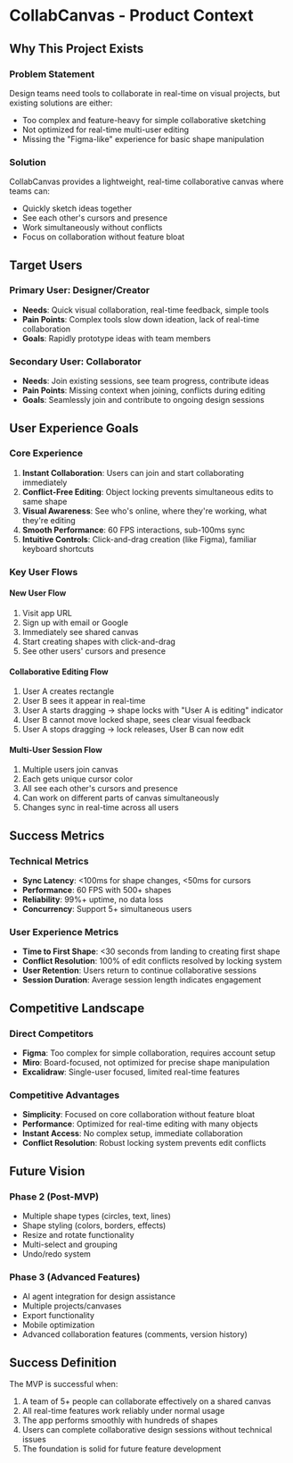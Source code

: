 # CollabCanvas - Product Context

## Why This Project Exists

### Problem Statement
Design teams need tools to collaborate in real-time on visual projects, but existing solutions are either:
- Too complex and feature-heavy for simple collaborative sketching
- Not optimized for real-time multi-user editing
- Missing the "Figma-like" experience for basic shape manipulation

### Solution
CollabCanvas provides a lightweight, real-time collaborative canvas where teams can:
- Quickly sketch ideas together
- See each other's cursors and presence
- Work simultaneously without conflicts
- Focus on collaboration without feature bloat

## Target Users

### Primary User: Designer/Creator
- **Needs**: Quick visual collaboration, real-time feedback, simple tools
- **Pain Points**: Complex tools slow down ideation, lack of real-time collaboration
- **Goals**: Rapidly prototype ideas with team members

### Secondary User: Collaborator
- **Needs**: Join existing sessions, see team progress, contribute ideas
- **Pain Points**: Missing context when joining, conflicts during editing
- **Goals**: Seamlessly join and contribute to ongoing design sessions

## User Experience Goals

### Core Experience
1. **Instant Collaboration**: Users can join and start collaborating immediately
2. **Conflict-Free Editing**: Object locking prevents simultaneous edits to same shape
3. **Visual Awareness**: See who's online, where they're working, what they're editing
4. **Smooth Performance**: 60 FPS interactions, sub-100ms sync
5. **Intuitive Controls**: Click-and-drag creation (like Figma), familiar keyboard shortcuts

### Key User Flows

#### New User Flow
1. Visit app URL
2. Sign up with email or Google
3. Immediately see shared canvas
4. Start creating shapes with click-and-drag
5. See other users' cursors and presence

#### Collaborative Editing Flow
1. User A creates rectangle
2. User B sees it appear in real-time
3. User A starts dragging → shape locks with "User A is editing" indicator
4. User B cannot move locked shape, sees clear visual feedback
5. User A stops dragging → lock releases, User B can now edit

#### Multi-User Session Flow
1. Multiple users join canvas
2. Each gets unique cursor color
3. All see each other's cursors and presence
4. Can work on different parts of canvas simultaneously
5. Changes sync in real-time across all users

## Success Metrics

### Technical Metrics
- **Sync Latency**: <100ms for shape changes, <50ms for cursors
- **Performance**: 60 FPS with 500+ shapes
- **Reliability**: 99%+ uptime, no data loss
- **Concurrency**: Support 5+ simultaneous users

### User Experience Metrics
- **Time to First Shape**: <30 seconds from landing to creating first shape
- **Conflict Resolution**: 100% of edit conflicts resolved by locking system
- **User Retention**: Users return to continue collaborative sessions
- **Session Duration**: Average session length indicates engagement

## Competitive Landscape

### Direct Competitors
- **Figma**: Too complex for simple collaboration, requires account setup
- **Miro**: Board-focused, not optimized for precise shape manipulation
- **Excalidraw**: Single-user focused, limited real-time features

### Competitive Advantages
- **Simplicity**: Focused on core collaboration without feature bloat
- **Performance**: Optimized for real-time editing with many objects
- **Instant Access**: No complex setup, immediate collaboration
- **Conflict Resolution**: Robust locking system prevents edit conflicts

## Future Vision

### Phase 2 (Post-MVP)
- Multiple shape types (circles, text, lines)
- Shape styling (colors, borders, effects)
- Resize and rotate functionality
- Multi-select and grouping
- Undo/redo system

### Phase 3 (Advanced Features)
- AI agent integration for design assistance
- Multiple projects/canvases
- Export functionality
- Mobile optimization
- Advanced collaboration features (comments, version history)

## Success Definition
The MVP is successful when:
1. A team of 5+ people can collaborate effectively on a shared canvas
2. All real-time features work reliably under normal usage
3. The app performs smoothly with hundreds of shapes
4. Users can complete collaborative design sessions without technical issues
5. The foundation is solid for future feature development
